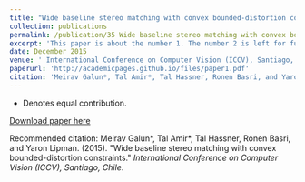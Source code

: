 ```yaml
---
title: "Wide baseline stereo matching with convex bounded-distortion constraints"
collection: publications
permalink: /publication/35 Wide baseline stereo matching with convex bounded-distortion constraints
excerpt: 'This paper is about the number 1. The number 2 is left for future work.'
date: December 2015
venue: ' International Conference on Computer Vision (ICCV), Santiago, Chile'
paperurl: 'http://academicpages.github.io/files/paper1.pdf'
citation: 'Meirav Galun*, Tal Amir*, Tal Hassner, Ronen Basri, and Yaron Lipman. (2015). &quot;Wide baseline stereo matching with convex bounded-distortion constraints.&quot; <i> International Conference on Computer Vision (ICCV), Santiago, Chile</i>.'
---
```

* Denotes equal contribution.

[Download paper here](http://academicpages.github.io/files/paper1.pdf)

Recommended citation: Meirav Galun*, Tal Amir*, Tal Hassner, Ronen Basri, and Yaron Lipman. (2015). "Wide baseline stereo matching with convex bounded-distortion constraints." <i> International Conference on Computer Vision (ICCV), Santiago, Chile</i>.
